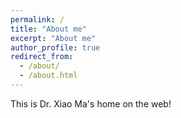 ```yaml
---
permalink: /
title: "About me"
excerpt: "About me"
author_profile: true
redirect_from:
  - /about/
  - /about.html
---
```


This is Dr. Xiao Ma's home on the web!
